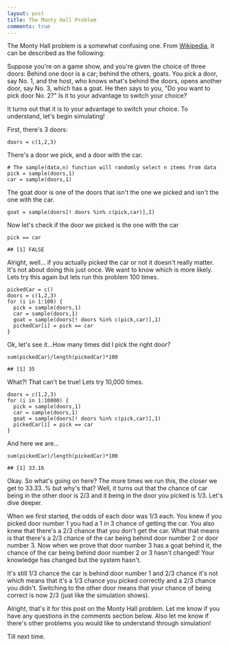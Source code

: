 ```yaml
---
layout: post
title: The Monty Hall Problem
comments: true
---
```

The Monty Hall problem is a somewhat confusing one. From
[Wikipedia](https://en.wikipedia.org/wiki/Monty_Hall_problem), it can be
described as the following:

Suppose you're on a game show, and you're given the choice of three
doors: Behind one door is a car; behind the others, goats. You pick a
door, say No. 1, and the host, who knows what's behind the doors, opens
another door, say No. 3, which has a goat. He then says to you, "Do you
want to pick door No. 2?" Is it to your advantage to switch your choice?

It turns out that it is to your advantage to switch your choice. To
understand, let's begin simulating!

First, there's 3 doors:

    doors = c(1,2,3)

There's a door we pick, and a door with the car.

    # The sample(data,n) function will randomly select n items from data
    pick = sample(doors,1)
    car = sample(doors,1)

The goat door is one of the doors that isn't the one we picked and isn't
the one with the car.

    goat = sample(doors[! doors %in% c(pick,car)],1)

Now let's check if the door we picked is the one with the car

    pick == car

    ## [1] FALSE

Alright, well... if you actually picked the car or not it doesn't really
matter. It's not about doing this just once. We want to know which is
more likely. Lets try this again but lets run this problem 100 times.

    pickedCar = c()
    doors = c(1,2,3)
    for (i in 1:100) {
      pick = sample(doors,1)
      car = sample(doors,1)
      goat = sample(doors[! doors %in% c(pick,car)],1)
      pickedCar[i] = pick == car
    }

Ok, let's see it...How many times did I pick the right door?

    sum(pickedCar)/length(pickedCar)*100

    ## [1] 35

What?! That can't be true! Lets try 10,000 times.

    doors = c(1,2,3)
    for (i in 1:10000) {
      pick = sample(doors,1)
      car = sample(doors,1)
      goat = sample(doors[! doors %in% c(pick,car)],1)
      pickedCar[i] = pick == car
    }

And here we are...

    sum(pickedCar)/length(pickedCar)*100

    ## [1] 33.16

Okay. So what's going on here? The more times we run this, the closer we
get to 33.33..% but why's that? Well, it turns out that the chance of
car being in the other door is 2/3 and it being in the door you picked
is 1/3. Let's dive deeper.

When we first started, the odds of each door was 1/3 each. You knew if
you picked door number 1 you had a 1 in 3 chance of getting the car. You
also knew that there's a 2/3 chance that you don't get the car. What
that means is that there's a 2/3 chance of the car being behind door
number 2 or door number 3. Now when we prove that door number 3 has a
goat behind it, the chance of the car being behind door number 2 or 3
hasn't changed! Your knowledge has changed but the system hasn't.

It's still 1/3 chance the car is behind door number 1 and 2/3 chance
it's not which means that it's a 1/3 chance you picked correctly and a
2/3 chance you didn't. Switching to the other door means that your
chance of being correct is now 2/3 (just like the simulation shows).

Alright, that's it for this post on the Monty Hall problem. Let me know
if you have any questions in the comments section below. Also let me
know if there's other problems you would like to understand through
simulation!

Till next time.
